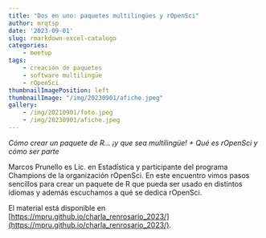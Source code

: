 ```yaml
---
title: "Dos en uno: paquetes multilingües y rOpenSci"
author: mrqtsp
date: '2023-09-01'
slug: rmarkdown-excel-catalogo
categories:
    - meetup
tags:
    - creación de paquetes
    - software multilingüe
    - rOpenSci
thumbnailImagePosition: left
thumbnailImage: "/img/20230901/afiche.jpeg"
gallery:
    - /img/20210901/foto.jpeg
    - /img/20230901/afiche.jpeg
---
```


*Cómo crear un paquete de R... ¡y que sea multilingüe! + Qué es rOpenSci y cómo ser parte*

Marcos Prunello es Lic. en Estadística y participante del programa Champions de la organización rOpenSci. En este encuentro vimos pasos sencillos para crear un paquete de R que pueda ser usado en distintos idiomas y además escuchamos a qué se dedica rOpenSci.

El material está disponible en [https://mpru.github.io/charla_renrosario_2023/](https://mpru.github.io/charla_renrosario_2023/).
